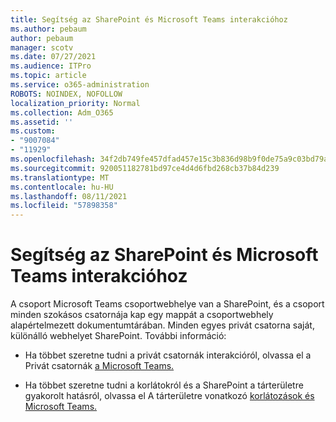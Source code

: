 ```yaml
---
title: Segítség az SharePoint és Microsoft Teams interakcióhoz
ms.author: pebaum
author: pebaum
manager: scotv
ms.date: 07/27/2021
ms.audience: ITPro
ms.topic: article
ms.service: o365-administration
ROBOTS: NOINDEX, NOFOLLOW
localization_priority: Normal
ms.collection: Adm_O365
ms.assetid: ''
ms.custom:
- "9007084"
- "11929"
ms.openlocfilehash: 34f2db749fe457dfad457e15c3b836d98b9f0de75a9c03bd79a3c1a8f4d4d4de
ms.sourcegitcommit: 920051182781bd97ce4d4d6fbd268cb37b84d239
ms.translationtype: MT
ms.contentlocale: hu-HU
ms.lasthandoff: 08/11/2021
ms.locfileid: "57898358"
---
```

# <a name="help-with-the-sharepoint-and-microsoft-teams-interaction"></a>Segítség az SharePoint és Microsoft Teams interakcióhoz

A csoport Microsoft Teams csoportwebhelye van a SharePoint, és a csoport minden szokásos csatornája kap egy mappát a csoportwebhely alapértelmezett dokumentumtárában. Minden egyes privát csatorna saját, különálló webhelyet SharePoint. További információ:

- Ha többet szeretne tudni a privát csatornák interakcióról, olvassa el a Privát csatornák [a Microsoft Teams.](https://docs.microsoft.com/MicrosoftTeams/private-channels#private-channel-sharepoint-sites)

- Ha többet szeretne tudni a korlátokról és a SharePoint a tárterületre gyakorolt hatásról, olvassa el A tárterületre vonatkozó [korlátozások és Microsoft Teams.](https://docs.microsoft.com/microsoftteams/limits-specifications-teams#storage) 
